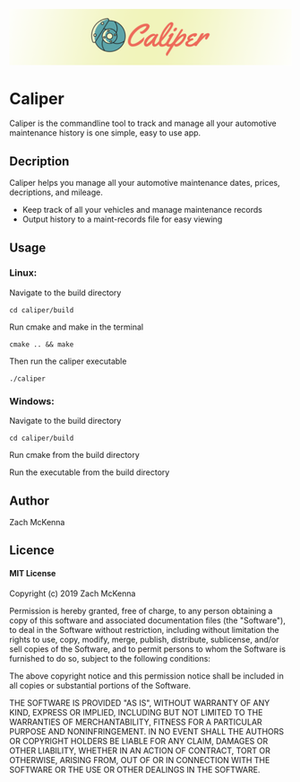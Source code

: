 ![logo](images/logo.png)
# Caliper
Caliper is the commandline tool to track and manage all your automotive maintenance history is one simple, easy to use app.

## Decription
Caliper helps you manage all your automotive maintenance dates, prices, decriptions, and mileage.
- Keep track of all your vehicles and manage maintenance records
- Output history to a maint-records file for easy viewing

## Usage
### Linux:
Navigate to the build directory
```
cd caliper/build
```
Run cmake and make in the terminal
```
cmake .. && make
```
Then run the caliper executable
```
./caliper
```
### Windows:
Navigate to the build directory
```
cd caliper/build
```
Run cmake from the build directory

Run the executable from the build directory
## Author
Zach McKenna

## Licence
#### MIT License
Copyright (c) 2019 Zach McKenna

Permission is hereby granted, free of charge, to any person obtaining a copy
of this software and associated documentation files (the "Software"), to deal
in the Software without restriction, including without limitation the rights
to use, copy, modify, merge, publish, distribute, sublicense, and/or sell
copies of the Software, and to permit persons to whom the Software is
furnished to do so, subject to the following conditions:

The above copyright notice and this permission notice shall be included in all
copies or substantial portions of the Software.

THE SOFTWARE IS PROVIDED "AS IS", WITHOUT WARRANTY OF ANY KIND, EXPRESS OR
IMPLIED, INCLUDING BUT NOT LIMITED TO THE WARRANTIES OF MERCHANTABILITY,
FITNESS FOR A PARTICULAR PURPOSE AND NONINFRINGEMENT. IN NO EVENT SHALL THE
AUTHORS OR COPYRIGHT HOLDERS BE LIABLE FOR ANY CLAIM, DAMAGES OR OTHER
LIABILITY, WHETHER IN AN ACTION OF CONTRACT, TORT OR OTHERWISE, ARISING FROM,
OUT OF OR IN CONNECTION WITH THE SOFTWARE OR THE USE OR OTHER DEALINGS IN THE
SOFTWARE.
